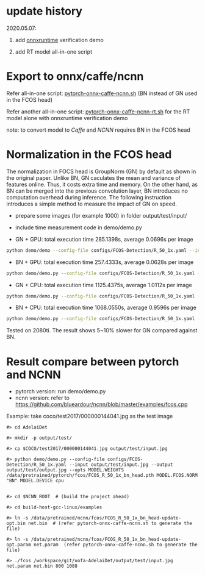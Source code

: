 
# update history

2020.05.07:

1. add [onnxruntime](https://github.com/microsoft/onnxruntime) verification demo

2. add RT model all-in-one script

# Export to onnx/caffe/ncnn

Refer all-in-one script: [pytorch-onnx-caffe-ncnn.sh](pytorch-onnx-caffe-ncnn.sh) (BN instead of GN used in the FCOS head)

Refer another all-in-one script: [pytorch-onnx-caffe-ncnn-rt.sh](pytorch-onnx-caffe-ncnn-rt.sh) for the RT model alone with onnxruntime verification demo

note: to convert model to *Caffe* and *NCNN* requires BN in the FCOS head

# Normalization in the FCOS head
The normalization in FOCS head is GroupNorm (GN) by default as shown in the original paper. Unlike BN, GN caculates the mean and variance of features online. Thus, it costs extra time and memory.
On the other hand, as BN can be merged into the previous convolution layer,  BN introduces no computation overhead during inference. The following instruction introduces a simple method to measure the impact of GN on speed.

* prepare some images (for example 1000) in folder output/test/input/

* include time measurement code in demo/demo.py

* GN + GPU: total execution time 285.1398s, average 0.0696s per image

```sh
python demo/demo --config-file configs/FCOS-Detection/R_50_1x.yaml --input output/test/input/ --output output/test/output/  --opts MODEL.WEIGHTS weights/fcos_R_50_1x.pth
```
* BN + GPU: total execution time 257.4333s, average 0.0628s per image
```sh
python demo/demo.py --config-file configs/FCOS-Detection/R_50_1x.yaml --input output/test/input/ --output output/test/output/  --opts MODEL.WEIGHTS weights/fcos_R_50_1x.pth MODEL.FCOS.NORM BN
```
* GN + CPU: total execution time 1125.4375s, average 1.0112s per image
```sh
python demo/demo.py --config-file configs/FCOS-Detection/R_50_1x.yaml --input output/test/input/ --output output/test/output/  --opts MODEL.WEIGHTS weights/fcos_R_50_1x.pth MODEL.DEVICE cpu
```
* BN + CPU: total execution time 1068.0550s, average 0.9596s per image
```sh
python demo/demo.py --config-file configs/FCOS-Detection/R_50_1x.yaml --input output/test/input/ --output output/test/output/  --opts MODEL.WEIGHTS weights/fcos_R_50_1x.pth MODEL.DEVICE cpu MODEL.FCOS.NORM BN
```

Tested on 2080ti. The result shows 5~10% slower for GN compared against BN.

# Result compare between pytorch and NCNN

* pytorch version: run demo/demo.py
* ncnn version: refer to https://github.com/blueardour/ncnn/blob/master/examples/fcos.cpp

Example: take coco/test2017/000000144041.jpg as the test image

```
#> cd AdelaiDet

#> mkdir -p output/test/

#> cp $COCO/test2017/000000144041.jpg output/test/input.jpg

#> python demo/demo.py --config-file configs/FCOS-Detection/R_50_1x.yaml --input output/test/input.jpg --output output/test/output.jpg --opts MODEL.WEIGHTS /data/pretrained/pytorch/fcos/FCOS_R_50_1x_bn_head.pth MODEL.FCOS.NORM "BN" MODEL.DEVICE cpu


#> cd $NCNN_ROOT  # (build the project ahead)

#> cd build-host-gcc-linux/examples

#> ln -s /data/pretrained/ncnn/fcos/FCOS_R_50_1x_bn_head-update-opt.bin net.bin  # (refer pytorch-onnx-caffe-ncnn.sh to generate the file)

#> ln -s /data/pretrained/ncnn/fcos/FCOS_R_50_1x_bn_head-update-opt.param net.param  (refer pytorch-onnx-caffe-ncnn.sh to generate the file)

#> ./fcos /workspace/git/uofa-AdelaiDet/output/test/input.jpg net.param net.bin 800 1088
```
